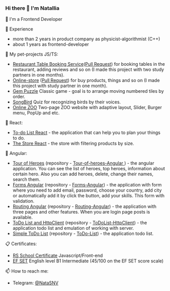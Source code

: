 ### Hi there 👋 I'm Natallia

🌱 I'm a Frontend Developer



🔭 Experience

- more than 2 years in product company as physicist-algorithmist (C++)
- about 1 years as frontend-developer 

📁 My pet-projects JS/TS:

- [Restaurant Table Booking Service](https://vagon.herokuapp.com/)([Pull Request](https://github.com/AP-Est/RestTableBooking/pull/37)) for booking tables in the restaurant, adding reviews and so on (I made this project with two study partners in one months).
- [Online-store](https://ap-est.github.io/Online-Store/) ([Pull Request](https://github.com/AP-Est/Online-Store/pull/29)) for buy products, things and so on (I made this project with study partner in one month).
- [Gem Puzzle](https://rolling-scopes-school.github.io/natalliasnv-JSFE2022Q3/gem-puzzle/) Classic game - goal is to arrange moving numbered tiles by order.
- [SongBird](https://rolling-scopes-school.github.io/natalliasnv-JSFE2022Q3/songbird/main.html) Quiz for recognizing birds by their voices.
- [Online ZOO](https://rolling-scopes-school.github.io/natalliasnv-JSFE2022Q3/online-zoo/pages/main/) Two-page ZOO website with adaptive layout, Slider, Burger menu, PopUp and etc.

📁 React:

- [To-do List React](https://github.com/NatalliaSNV/Todo-List-React) - the application that can help you to plan your things to do.
- [The Store React](https://github.com/NatalliaSNV/The-Store-React) - the store with filtering products by size.


📁 Angular:

- [Tour of Heroes](https://natalliasnv.github.io/Tour-of-heroes-Angular/heroes) (repository - [Tour-of-heroes-Angular
](https://github.com/NatalliaSNV/Tour-of-heroes-Angular)) - the angular application. You can see the list of heroes, top heroes, information about certain hero. Also you can add heroes, delete, change their names, search them.
- [Forms Angular](https://natalliasnv.github.io/Forms-Angular/) (repository - [Forms-Angular](https://github.com/NatalliaSNV/Forms-Angular)) - the application with form where you need to add email, password, choose your country, add city or automatically add it by click the button, add your skills. This form with validation.
- [Routing Angular](https://natalliasnv.github.io/Routing-Angular/) (repository - [Routing-Angular](https://github.com/NatalliaSNV/Routing-Angular)) - the application with three pages and other features. When you are login page posts is available.
- [ToDo List and HttpClient](https://natalliasnv.github.io/ToDoList-HttpClient/) (repository - [ToDoList-HttpClient](https://github.com/NatalliaSNV/ToDoList-HttpClient)) - the application todo list and emulation of working with server.
- [Simple ToDo List](https://natalliasnv.github.io/ToDo-List/) (repository - [ToDo-List](https://github.com/NatalliaSNV/ToDo-List)) - the application todo list.

📋 Certificates:
- [RS School Certificate](https://app.rs.school/certificate/0cw6b30z) Javascript/Front-end
- [EF SET](https://www.efset.org/cert/P48WfC) English level B1 Intermediate (45/100 on the EF SET score scale)

📫 How to reach me:
- Telegram: [@NataSNV](https://t.me/NataSNV)

<!--
**NatalliaSNV/NatalliaSNV** is a ✨ _special_ ✨ repository because its `README.md` (this file) appears on your GitHub profile.

Here are some ideas to get you started:

- 🔭 I’m currently working on ...
- 🌱 I’m currently learning ...
- 👯 I’m looking to collaborate on ...
- 🤔 I’m looking for help with ...
- 💬 Ask me about ...
- 📫 How to reach me: ...
- 😄 Pronouns: ...
- ⚡ Fun fact: ...
-->
